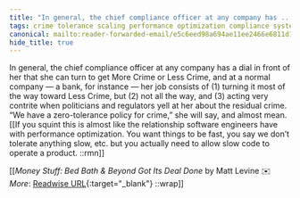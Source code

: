 ```yaml
---
title: "In general, the chief compliance officer at any company has ..."
tags: crime tolerance scaling performance optimization compliance systems articles-24193560
canonical: mailto:reader-forwarded-email/e5c6eed98a694ae11ee2466e6811d1d5
hide_title: true
---
```


In general, the chief compliance officer at any company has a dial in front of her that she can turn to get More Crime or Less Crime, and at a normal company — a bank, for instance — her job consists of (1) turning it most of the way toward Less Crime, but (2) not all the way, and (3) acting very contrite when politicians and regulators yell at her about the residual crime. “We have a zero-tolerance policy for crime,” she will say, and almost mean.
[[If you squint this is almost like the relationship software engineers have with performance optimization. You want things to be fast, you say we don’t tolerate anything slow, etc. but you actually need to allow slow code to operate a product. ::rmn]]


[[<cite>_Money Stuff: Bed Bath & Beyond Got Its Deal Done_</cite> by Matt Levine ✉️<br>
_More_: [Readwise URL](https://readwise.io/open/473002145){:target="_blank"}
::wrap]]